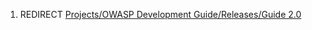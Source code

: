 1.  REDIRECT [Projects/OWASP Development Guide/Releases/Guide
    2.0](Projects/OWASP_Development_Guide/Releases/Guide_2.0 "wikilink")